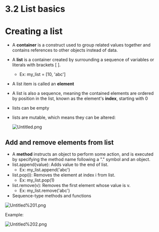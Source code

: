 # 3.2 List basics

# Creating a list

- A **container** is a construct used to group related values together and contains references to other objects instead of data.
- A **list** is a container created by surrounding a sequence of variables or literals with brackets [ ].
    - Ex: my_list = [10, 'abc']
- A list item is called an **element**
- A list is also a sequence, meaning the contained elements are ordered by position in the list, known as the element's **index**, starting with 0
- lists can be empty
- lists are mutable, which means they can be altered:
    
    ![Untitled.png](3.2.png)
    

## Add and remove elements from list

- A **method** instructs an object to perform some action, and is executed by specifying the method name following a "." symbol and an object.
- list.append(value): Adds value to the end of list.
    - Ex: my_list.append('abc')
- list.pop(i): Removes the element at index i from list.
    - Ex: my_list.pop(1)
- list.remove(v): Removes the first element whose value is v.
    - Ex: my_list.remove('abc')
- Sequence-type methods and functions

![Untitled%201.png](3.2.1.png)

Example:

![Untitled%202.png](3.2.2.png)